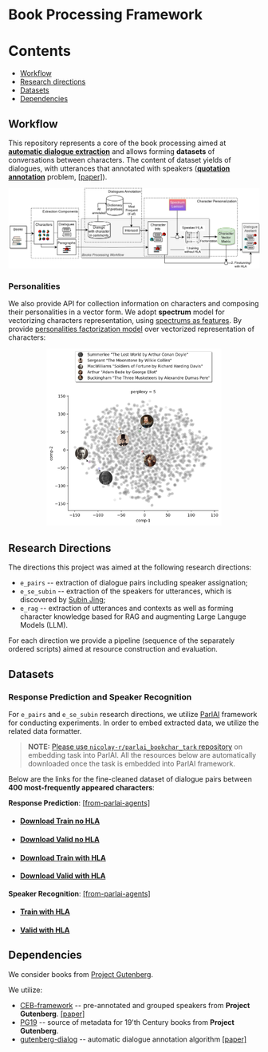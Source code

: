 # Book Processing Framework

# Contents
* [Workflow](#workflow)
* [Research directions](#research-directions)
* [Datasets](#datasets)
* [Dependencies](#dependencies)

## Workflow

This repository represents a core of the book processing aimed 
at [**automatic dialogue extraction**](https://arxiv.org/abs/2004.12752)
and allows forming **datasets** of conversations between characters.
The content of dataset yields of dialogues, with utterances that 
annotated with speakers 
([**quotation annotation**](https://github.com/dbamman/litbank?tab=readme-ov-file#quotation-annotations) problem,
[[paper]](https://arxiv.org/pdf/2004.13980.pdf)).

<p align="center">
    <img src="pics/pipeline_architecture.png" width="1000"/>
</p>

### Personalities
We also provide API for collection information on characters and composing their personalities in a vector form.
We adopt **spectrum** model for 
vectorizing characters representation, using 
[spectrums as features](https://github.com/tacookson/data/tree/master/fictional-character-personalities).
By provide [personalities factorization model](https://github.com/newpro/aloha-chatbot) 
over vectorized representation of characters:

<p align="center">
    <img src="pics/characters_embedding_visualization_tsne.png" width="350"/>
</p>

## Research Directions
The directions this project was aimed at the following research directions:
* `e_pairs` -- extraction of dialogue pairs including speaker assignation;
* `e_se_subin`  -- extraction of the speakers for utterances, which is discovered by [Subin Jing](https://github.com/SubinJung-CS);
* `e_rag` -- extraction of utterances and contexts as well as forming character knowledge based for RAG and augmenting Large Languge Models (LLM).

For each direction we provide a pipeline (sequence of the separately ordered scripts) aimed at resource construction and evaluation.

## Datasets

### Response Prediction and Speaker Recognition

For `e_pairs` and `e_se_subin` research directions, 
we utilize 
[ParlAI](https://github.com/facebookresearch/ParlAI) 
framework for conducting experiments.
In order to embed extracted data, we utilize the related data formatter. 

> **NOTE:** [Please use `nicolay-r/parlai_bookchar_tark` repository](https://github.com/nicolay-r/parlai_bookchar_task) on embedding task into ParlAI. 
> All the resources below are automatically downloaded once the task is embedded into ParlAI framework. 

Below are the links for the fine-cleaned dataset of dialogue pairs between **400 most-frequently appeared characters**:

**Response Prediction**: [[from-parlai-agents]](https://github.com/nicolay-r/parlai_bookchar_task/blob/master/build.py)
* #### [Download Train no HLA](https://www.dropbox.com/scl/fi/cmflno09yyvw70mpf4fli/dataset_parlai_train_original.txt.zip?rlkey=477zsekm5j0a4dpco0w9479uo&dl=1)
* #### [Download Valid no HLA](https://www.dropbox.com/scl/fi/508zfhxewvweqtn4k7hfg/dataset_parlai_valid_original.txt.zip?rlkey=3a0syeturb84lxtmizq1o5bsx&dl=1)
* #### [Download Train with HLA](https://www.dropbox.com/scl/fi/ax62dvkik12alxj604ute/dataset_parlai_train_spectrum.txt.zip?rlkey=xuvmvze6fnak413gst54qd4qz&dl=1)
* #### [Download Valid with HLA](https://www.dropbox.com/scl/fi/lr96to0rzc6wpo84isscb/dataset_parlai_valid_spectrum.txt.zip?rlkey=5wrgtrtuulf3baxr724bcycdu&dl=1)

**Speaker Recognition**: [[from-parlai-agents]](https://github.com/nicolay-r/parlai_bookchar_task/blob/speaker-recognition-task/build.py)
* #### [Train with HLA](https://www.dropbox.com/scl/fi/r241a1ma2douus965h7lf/dataset_parlai_train_hla.txt.zip?rlkey=dwcnm0yxn2boujomd53nx0595&dl=1)
* #### [Valid with HLA](https://www.dropbox.com/scl/fi/arzub1tmegklkf93dthpr/dataset_parlai_valid_hla.txt.zip?rlkey=lpa8vcs48f3bxegk3gtw22h2i&dl=1)

## Dependencies 

We consider books from [Project Gutenberg](https://www.gutenberg.org/).

We utilize:
* [CEB-framework](https://github.com/naoya-i/charembench) -- pre-annotated and grouped speakers from **Project Gutenberg**. [[paper]]()
* [PG19](https://github.com/google-deepmind/pg19) -- source of metadata for 19'th Century books from **Project Gutenberg**.
* [gutenberg-dialog](https://github.com/ricsinaruto/gutenberg-dialog) -- automatic dialogue annotation algorithm [[paper]]()
